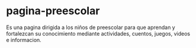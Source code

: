 # pagina-preescolar
Es una pagina dirigida a los niños de preescolar para que aprendan y fortalezcan su conocimiento mediante actividades, cuentos, juegos, videos e informacion. 
